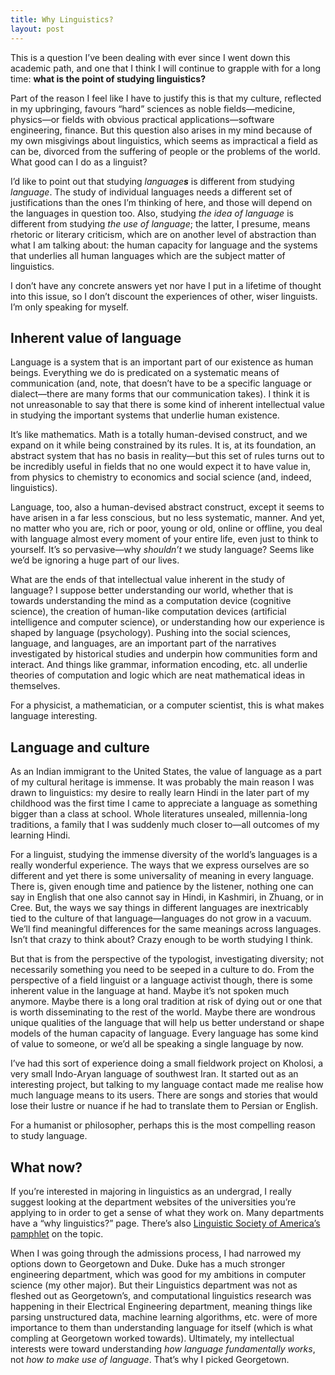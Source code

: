 ```yaml
---
title: Why Linguistics?
layout: post
---
```



<p>This is a question I’ve been dealing with ever since I went down this academic path, and one that I think I will continue to grapple with for a long time: <strong>what is the point of studying linguistics?</strong></p>

<p>Part of the reason I feel like I have to justify this is that my culture, reflected in my upbringing, favours “hard” sciences as noble fields—medicine, physics—or fields with obvious practical applications—software engineering, finance. But this question also arises in my mind because of my own misgivings about linguistics, which seems as impractical a field as can be, divorced from the suffering of people or the problems of the world. What good can I do as a linguist?</p>

<p>I’d like to point out that studying <em>language<strong>s</strong></em> is different from studying <em>language</em>. The study of individual languages needs a different set of justifications than the ones I’m thinking of here, and those will depend on the languages in question too. Also, studying <em>the idea of language</em> is different from studying <em>the use of language</em>; the latter, I presume, means rhetoric or literary criticism, which are on another level of abstraction than what I am talking about: the human capacity for language and the systems that underlies all human languages which are the subject matter of linguistics.</p>

<p>I don’t have any concrete answers yet nor have I put in a lifetime of thought into this issue, so I don’t discount the experiences of other, wiser linguists. I’m only speaking for myself.</p>

<h2 id="inherent-value-of-language">Inherent value of language</h2>

<p>Language is a system that is an important part of our existence as human beings. Everything we do is predicated on a systematic means of communication (and, note, that doesn’t have to be a specific language or dialect—there are many forms that our communication takes). I think it is not unreasonable to say that there is some kind of inherent intellectual value in studying the important systems that underlie human existence.</p>

<p>It’s like mathematics. Math is a totally human-devised construct, and we expand on it while being constrained by its rules. It is, at its foundation, an abstract system that has no basis in reality—but this set of rules turns out to be incredibly useful in fields that no one would expect it to have value in, from physics to chemistry to economics and social science (and, indeed, linguistics).</p>

<p>Language, too, also a human-devised abstract construct, except it seems to have arisen in a far less conscious, but no less systematic, manner. And yet, no matter who you are, rich or poor, young or old, online or offline, you deal with language almost every moment of your entire life, even just to think to yourself. It’s so pervasive—why <em>shouldn’t</em> we study language? Seems like we’d be ignoring a huge part of our lives.</p>

<p>What are the ends of that intellectual value inherent in the study of language? I suppose better understanding our world, whether that is towards understanding the mind as a computation device (cognitive science), the creation of human-like computation devices (artificial intelligence and computer science), or understanding how our experience is shaped by language (psychology). Pushing into the social sciences, language, and languages, are an important part of the narratives investigated by historical studies and underpin how communities form and interact. And things like grammar, information encoding, etc. all underlie theories of computation and logic which are neat mathematical ideas in themselves.</p>

<p>For a physicist, a mathematician, or a computer scientist, this is what makes language interesting.</p>

<h2 id="language-and-culture">Language and culture</h2>

<p>As an Indian immigrant to the United States, the value of language as a part of my cultural heritage is immense. It was probably the main reason I was drawn to linguistics: my desire to really learn Hindi in the later part of my childhood was the first time I came to appreciate a language as something bigger than a class at school. Whole literatures unsealed, millennia-long traditions, a family that I was suddenly much closer to—all outcomes of my learning Hindi.</p>

<p>For a linguist, studying the immense diversity of the world’s languages is a really wonderful experience. The ways that we express ourselves are so different and yet there is some universality of meaning in every language. There is, given enough time and patience by the listener, nothing one can say in English that one also cannot say in Hindi, in Kashmiri, in Zhuang, or in Cree. But, the ways we say things in different languages are inextricably tied to the culture of that language—languages do not grow in a vacuum. We’ll find meaningful differences for the same meanings across languages. Isn’t that crazy to think about? Crazy enough to be worth studying I think.</p>

<p>But that is from the perspective of the typologist, investigating diversity; not necessarily something you need to be seeped in a culture to do. From the perspective of a field linguist or a language activist though, there is some inherent value in the language at hand. Maybe it’s not spoken much anymore. Maybe there is a long oral tradition at risk of dying out or one that is worth disseminating to the rest of the world. Maybe there are wondrous unique qualities of the language that will help us better understand or shape models of the human capacity of language. Every language has some kind of value to someone, or we’d all be speaking a single language by now.</p>

<p>I’ve had this sort of experience doing a small fieldwork project on Kholosi, a very small Indo-Aryan language of southwest Iran. It started out as an interesting project, but talking to my language contact made me realise how much language means to its users. There are songs and stories that would lose their lustre or nuance if he had to translate them to Persian or English.</p>

<p>For a humanist or philosopher, perhaps this is the most compelling reason to study language.</p>

<h2 id="what-now">What now?</h2>

<p>If you’re interested in majoring in linguistics as an undergrad, I really suggest looking at the department websites of the universities you’re applying to in order to get a sense of what they work on. Many departments have a “why linguistics?” page. There’s also <a href="https://www.linguisticsociety.org/sites/default/files/Why%20Major%20Revised%20(1).pdf">Linguistic Society of America’s pamphlet</a> on the topic.</p>

<p>When I was going through the admissions process, I had narrowed my options down to Georgetown and Duke. Duke has a much stronger engineering department, which was good for my ambitions in computer science (my other major). But their Linguistics department was not as fleshed out as Georgetown’s, and computational linguistics research was happening in their Electrical Engineering department, meaning things like parsing unstructured data, machine learning algorithms, etc. were of more importance to them than understanding language for itself (which is what compling at Georgetown worked towards). Ultimately, my intellectual interests were toward understanding <em>how language fundamentally works</em>, not <em>how to make use of language</em>. That’s why I picked Georgetown.</p>                        
